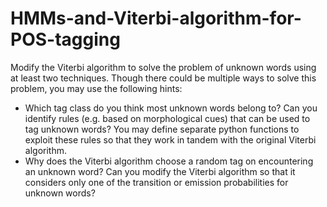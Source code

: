 # HMMs-and-Viterbi-algorithm-for-POS-tagging

Modify the Viterbi algorithm to solve the problem of unknown words using at least two techniques. Though there could be multiple ways to solve this problem, you may use the following hints:

 - Which tag class do you think most unknown words belong to? Can you identify rules (e.g. based on morphological cues) that can be used to tag unknown words? You may define separate python functions to exploit these rules so that they work in tandem with the original Viterbi algorithm.
 - Why does the Viterbi algorithm choose a random tag on encountering an unknown word? Can you modify the Viterbi algorithm so that it considers only one of the transition or emission probabilities for unknown words?
